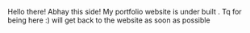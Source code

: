 
Hello there! Abhay this side! My portfolio website is under built . Tq for being here :) 
will get back to the website as soon as possible
